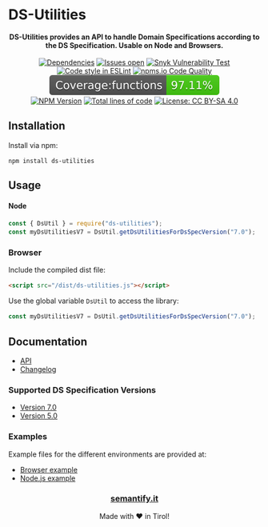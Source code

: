 # DS-Utilities

<div align="center">
<b>
DS-Utilities provides an API to handle Domain Specifications according to the DS Specification. Usable on Node and Browsers.</b>
<br><br>
<a href="https://libraries.io/npm/ds-utilities"><img src="https://img.shields.io/librariesio/release/npm/ds-utilities" alt="Dependencies" /></a>
<a href="https://github.com/semantifyit/ds-utilities/issues"><img src="https://img.shields.io/github/issues/semantifyit/ds-utilities.svg" alt="Issues open" /></a>
<a href="https://github.com/semantifyit/ds-utilities/issues"><img src="https://img.shields.io/snyk/vulnerabilities/github/semantifyit/ds-utilities" alt="Snyk Vulnerability Test" /></a>
<br>
<a href="https://eslint.org/"><img src="https://img.shields.io/badge/code%20style-ESLint-brightgreen" alt="Code style in ESLint" /></a>
<a href="https://npms.io/search?q=ds-utilities"><img src="https://img.shields.io/npms-io/quality-score/ds-utilities" alt="npms.io Code Quality" /></a>
<img src="https://raw.githubusercontent.com/semantifyit/ds-utilities/main/docu/coverage/badge-functions.svg?sanitize=true" alt="Functions test coverage" />
<br>
<a href="https://www.npmjs.com/package/ds-utilities" rel="nofollow"><img src="https://img.shields.io/npm/v/ds-utilities.svg" alt="NPM Version"></a>
<a href="https://github.com/semantifyit/ds-utilities/"><img src="https://img.shields.io/tokei/lines/github/semantifyit/ds-utilities" alt="Total lines of code" /></a>
<a href="https://www.apache.org/licenses/LICENSE-2.0"><img src="https://img.shields.io/badge/License-Apache%202.0-blue.svg" alt="License: CC BY-SA 4.0" /></a>
</div>

## Installation

Install via npm:

```shell
npm install ds-utilities
``` 

## Usage

#### Node

```javascript 
const { DsUtil } = require("ds-utilities");
const myDsUtilitiesV7 = DsUtil.getDsUtilitiesForDsSpecVersion("7.0");
``` 

### Browser

Include the compiled dist file:

```html 
<script src="/dist/ds-utilities.js"></script>
``` 

Use the global variable `DsUtil` to access the library:

```javascript 
const myDsUtilitiesV7 = DsUtil.getDsUtilitiesForDsSpecVersion("7.0");
``` 

## Documentation

* [API](API.md)
* [Changelog](HISTORY.md)

### Supported DS Specification Versions

* [Version 7.0](https://gitbook.semantify.it/domainspecifications/ds-v7)
* [Version 5.0](https://gitbook.semantify.it/domainspecifications/ds-v5)

### Examples

Example files for the different environments are provided at:

* [Browser example](./examples/example-browser.html)
* [Node.js example](./examples/example-node.js)


<div align="center">
<h3><a href="https://semantify.it/" target="_blank">semantify.it</a></h3>
Made with &#10084;	 in Tirol!
</div>